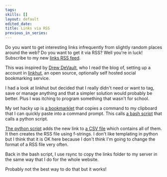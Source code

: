 ```yaml
---
tags: 
skills: []
layout: default
edited_date: 
title: Links via RSS
previous_in_series: 
---
```

Do you want to get interesting links infrequently from slightly random places around the web? Do you want to get it via RSS? Well you're in luck! Subscribe to my new [links RSS feed](https://tombrandis.uk/links/feed.xml).

This was inspired by [Drew DeVault](https://drewdevault.com/), who I read the blog of, setting up a account in [linkhut](https://linkhut.org/), an open source, optionally self hosted social bookmarking service. 

I had a look at linkhut but decided that I really didn't need or want to tag, save or manage anything and that a simpler solution would probably be better. Plus I was itching to program something that wasn't for school.

My set hacky 
up is [a bookmarklet](https://github.com/TomJB1/my-website-jekyll/blob/main/deploy/links/bookmarklet.js) that copies a command to my clipboard that I can quickly paste into a command prompt. This calls [a bash script](https://github.com/TomJB1/my-website-jekyll/blob/main/deploy/deploy_links.sh) that calls a python script.

[The python script](https://github.com/TomJB1/my-website-jekyll/blob/main/deploy/links/add_link.py) adds the new link to [a CSV file](https://tombrandis.uk/links/links.csv) which contains all of them. It then creates the RSS file using f-strings. I don't like templating in python but I think that it is OK here because I don't think I'm going to change the format of a RSS file very often.

Back in the bash script, I use rsync to copy the links folder to my server in the same way that I do for the whole website.

Probably not the best way to do that but it works!
